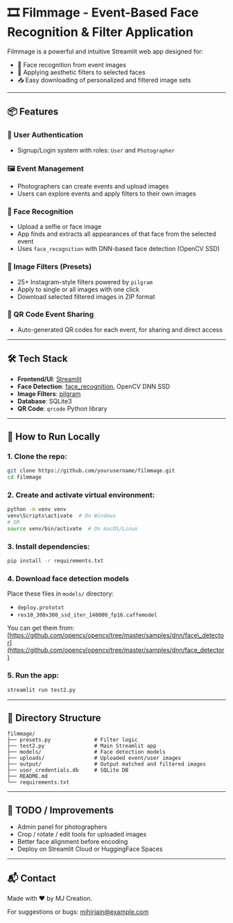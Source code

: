 # 🎞️ Filmmage - Event-Based Face Recognition & Filter Application

Filmmage is a powerful and intuitive Streamlit web app designed for:

* 🎯 Face recognition from event images
* 🎨 Applying aesthetic filters to selected faces
* 📥 Easy downloading of personalized and filtered image sets

---

## 📦 Features

### 🔐 User Authentication

* Signup/Login system with roles: `User` and `Photographer`

### 🖼️ Event Management

* Photographers can create events and upload images
* Users can explore events and apply filters to their own images

### 🤖 Face Recognition

* Upload a selfie or face image
* App finds and extracts all appearances of that face from the selected event
* Uses `face_recognition` with DNN-based face detection (OpenCV SSD)

### 🎨 Image Filters (Presets)

* 25+ Instagram-style filters powered by `pilgram`
* Apply to single or all images with one click
* Download selected filtered images in ZIP format

### 📸 QR Code Event Sharing

* Auto-generated QR codes for each event, for sharing and direct access

---

## 🛠️ Tech Stack

* **Frontend/UI**: [Streamlit](https://streamlit.io/)
* **Face Detection**: [face\_recognition](https://github.com/ageitgey/face_recognition), OpenCV DNN SSD
* **Image Filters**: [pilgram](https://github.com/python-pilgram/pilgram)
* **Database**: SQLite3
* **QR Code**: `qrcode` Python library

---

## 🚀 How to Run Locally

### 1. Clone the repo:

```bash
git clone https://github.com/yourusername/filmmage.git
cd filmmage
```

### 2. Create and activate virtual environment:

```bash
python -m venv venv
venv\Scripts\activate  # On Windows
# OR
source venv/bin/activate  # On macOS/Linux
```

### 3. Install dependencies:

```bash
pip install -r requirements.txt
```

### 4. Download face detection models

Place these files in `models/` directory:

* `deploy.prototxt`
* `res10_300x300_ssd_iter_140000_fp16.caffemodel`

You can get them from: [https://github.com/opencv/opencv/tree/master/samples/dnn/face\_detector](https://github.com/opencv/opencv/tree/master/samples/dnn/face_detector)

### 5. Run the app:

```bash
streamlit run test2.py
```

---

## 📁 Directory Structure

```
filmmage/
├── presets.py              # Filter logic
├── test2.py                # Main Streamlit app
├── models/                 # Face detection models
├── uploads/                # Uploaded event/user images
├── output/                 # Output matched and filtered images
├── user_credentials.db     # SQLite DB
├── README.md
└── requirements.txt
```

---

## 🧠 TODO / Improvements

* Admin panel for photographers
* Crop / rotate / edit tools for uploaded images
* Better face alignment before encoding
* Deploy on Streamlit Cloud or HuggingFace Spaces

---

## 📬 Contact

Made with ❤️ by MJ Creation.

For suggestions or bugs: [mihirjain@example.com](mailto:mihirjain@example.com)
